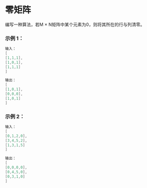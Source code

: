 # 零矩阵

编写一种算法，若M × N矩阵中某个元素为0，则将其所在的行与列清零。

### 示例 1：

```Java
输入：
[
[1,1,1],
[1,0,1],
[1,1,1]
]

输出：
[
[1,0,1],
[0,0,0],
[1,0,1]
] 
```


### 示例 2：

```Java
输入：
[
[0,1,2,0],
[3,4,5,2],
[1,3,1,5]
]

输出：
[
[0,0,0,0],
[0,4,5,0],
[0,3,1,0]
]
```




